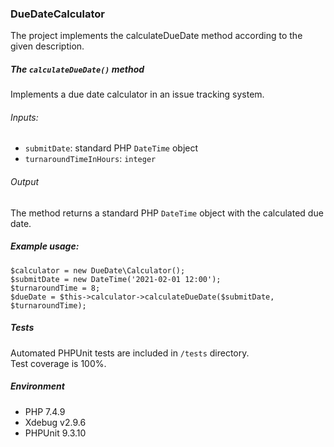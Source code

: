 ### DueDateCalculator

The project implements the calculateDueDate method according to the given description.

##### The `calculateDueDate()` method
Implements a due date calculator in an issue tracking system.

###### Inputs:
- `submitDate`: standard PHP `DateTime` object
- `turnaroundTimeInHours`: `integer`

###### Output

The method returns a standard PHP `DateTime` object with the calculated due date.

##### Example usage:
```
$calculator = new DueDate\Calculator();
$submitDate = new DateTime('2021-02-01 12:00');
$turnaroundTime = 8;
$dueDate = $this->calculator->calculateDueDate($submitDate, $turnaroundTime);
```

##### Tests
Automated PHPUnit tests are included in `/tests` directory.  
Test coverage is 100%.

##### Environment
- PHP 7.4.9
- Xdebug v2.9.6
- PHPUnit 9.3.10


